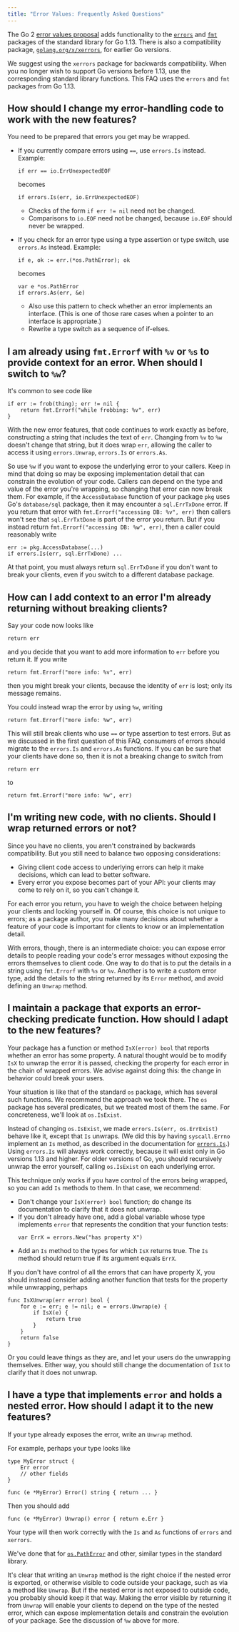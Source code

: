 ```yaml
---
title: "Error Values: Frequently Asked Questions"
---
```


The Go 2 [error values proposal](https://go.googlesource.com/proposal/+/master/design/29934-error-values.md) adds functionality to the [`errors`](https://tip.golang.org/pkg/errors) and [`fmt`](https://tip.golang.org/pkg/fmt) packages of the standard library for Go 1.13. There is also a compatibility package, [`golang.org/x/xerrors`](https://pkg.go.dev/golang.org/x/xerrors), for earlier Go versions.

We suggest using the `xerrors` package for backwards compatibility. When you no longer wish to support Go versions before 1.13, use the corresponding standard library functions. This FAQ uses the `errors` and `fmt` packages from Go 1.13.

## How should I change my error-handling code to work with the new features?

You need to be prepared that errors you get may be wrapped.

- If you currently compare errors using `==`, use `errors.Is` instead. Example:
   ```
   if err == io.ErrUnexpectedEOF
   ```
   becomes
   ```
   if errors.Is(err, io.ErrUnexpectedEOF)
   ```

   - Checks of the form `if err != nil` need not be changed.
   - Comparisons to `io.EOF` need not be changed, because `io.EOF` should never be wrapped.

- If you check for an error type using a type assertion or type switch, use `errors.As` instead. Example:
  ```
  if e, ok := err.(*os.PathError); ok
  ```
  becomes
  ```
  var e *os.PathError
  if errors.As(err, &e)
  ```
  - Also use this pattern to check whether an error implements an interface. (This is one of those rare cases when a pointer to an interface is appropriate.)
  - Rewrite a type switch as a sequence of if-elses.

## I am already using `fmt.Errorf` with `%v` or `%s` to provide context for an error. When should I switch to `%w`?

It's common to see code like
```
if err := frob(thing); err != nil {
    return fmt.Errorf("while frobbing: %v", err)
}
```
With the new error features, that code continues to work exactly as before, constructing a string that includes the text of `err`. Changing from `%v` to `%w` doesn't change that string, but it does wrap `err`, allowing the caller to access it using `errors.Unwrap`, `errors.Is` or `errors.As`.

So use `%w` if you want to expose the underlying error to your callers. Keep in mind that doing so may be exposing implementation detail that can constrain the evolution of your code. Callers can depend on the type and value of the error you're wrapping, so changing that error can now break them. For example, if the `AccessDatabase` function of your package `pkg` uses Go's `database/sql` package, then it may encounter a `sql.ErrTxDone` error. If you return that error with `fmt.Errorf("accessing DB: %v", err)` then callers won't see that `sql.ErrTxtDone` is part of the error you return. But if you instead return `fmt.Errorf("accessing DB: %w", err)`, then a caller could reasonably write
```
err := pkg.AccessDatabase(...)
if errors.Is(err, sql.ErrTxDone) ...
```
At that point, you must always return `sql.ErrTxDone` if you don't want to break your clients, even if you switch to a different database package.

## How can I add context to an error I'm already returning without breaking clients?

Say your code now looks like
```
return err
```
and you decide that you want to add more information to `err` before you return it. If you write

```
return fmt.Errorf("more info: %v", err)
```
then you might break your clients, because the identity of `err` is lost; only its message remains.

You could instead wrap the error by using `%w`, writing
```
return fmt.Errorf("more info: %w", err)
```
This will still break clients who use `==` or type assertion to test errors. But as we discussed in the first question of this FAQ, consumers of errors should migrate to the `errors.Is` and `errors.As` functions. If you can be sure that your clients have done so, then it is not a breaking change to switch from
```
return err
```
to
```
return fmt.Errorf("more info: %w", err)
```

## I'm writing new code, with no clients. Should I wrap returned errors or not?

Since you have no clients, you aren't constrained by backwards compatibility. But you still need to balance two opposing considerations:
- Giving client code access to underlying errors can help it make decisions, which can lead to better software.
- Every error you expose becomes part of your API: your clients may come to rely on it, so you can't change it.

For each error you return, you have to weigh the choice between helping your clients and locking yourself in. Of course, this choice is not unique to errors; as a package author, you make many decisions about whether a feature of your code is important for clients to know or an implementation detail.

With errors, though, there is an intermediate choice: you can expose error details to people reading your code's error messages without exposing the errors themselves to client code. One way to do that is to  put the details in a string using `fmt.Errorf` with `%s` or `%v`. Another is to write a custom error type, add the details to the string returned by its `Error` method, and avoid defining an `Unwrap` method.

## I maintain a package that exports an error-checking predicate function. How should I adapt to the new features?

Your package has a function or method `IsX(error) bool` that reports whether an error has some property.
A natural thought would be to modify `IsX` to unwrap the error it is passed, checking the property for each error in the chain of wrapped errors. We advise against doing this: the change in behavior could break your users.

Your situation is like that of the standard `os` package, which has several such functions. We recommend the approach we took there. The `os` package has several predicates, but we treated most of them the same. For concreteness, we'll look at `os.IsExist`.

Instead of changing `os.IsExist`, we made `errors.Is(err, os.ErrExist)` behave like it, except that `Is` unwraps. (We did this by having `syscall.Errno` implement an `Is` method, as described in the documentation for [`errors.Is`](https://pkg.go.dev/errors/#Is).) Using `errors.Is` will always work correctly, because it will exist only in Go versions 1.13 and higher. For older versions of Go, you should recursively unwrap the error yourself, calling `os.IsExist` on each underlying error.

This technique only works if you have control of the errors being wrapped, so you can add `Is` methods to them.
In that case, we recommend:
- Don't change your `IsX(error) bool` function; do change its documentation to clarify that it does not unwrap.
- If you don't already have one, add a global variable whose type implements `error` that represents the
  condition that your function tests:
  ```
  var ErrX = errors.New("has property X")
  ```
- Add an `Is` method to the types for which `IsX` returns true. The `Is` method should return true if its argument
  equals `ErrX`.

If you don't have control of all the errors that can have property X, you should instead consider adding another function that tests for the property while unwrapping, perhaps
```
func IsXUnwrap(err error) bool {
    for e := err; e != nil; e = errors.Unwrap(e) {
        if IsX(e) {
            return true
        }
    }
    return false
}
```

Or you could leave things as they are, and let your users do the unwrapping themselves. Either way, you should still change the documentation of `IsX` to clarify that it does not unwrap.

## I have a type that implements `error` and holds a nested error. How should I adapt it to the new features?

If your type already exposes the error, write an `Unwrap` method.

For example, perhaps your type looks like
```
type MyError struct {
    Err error
    // other fields
}

func (e *MyError) Error() string { return ... }
```

Then you should add
```
func (e *MyError) Unwrap() error { return e.Err }
```

Your type will then work correctly with the `Is` and `As` functions of `errors` and `xerrors`.

We've done that for [`os.PathError`](https://tip.golang.org/pkg/os/#PathError.Unwrap) and other, similar types in the standard library.

It's clear that writing an `Unwrap` method is the right choice if the nested error is exported, or otherwise visible to code outside your package, such as via a method like `Unwrap`.  But if the nested error is not exposed to outside code, you probably should keep it that way. Making the error visible by returning it from `Unwrap` will enable your clients to depend on the type of the nested error, which can expose implementation details and constrain the evolution of your package. See the discussion of `%w` above for more.


